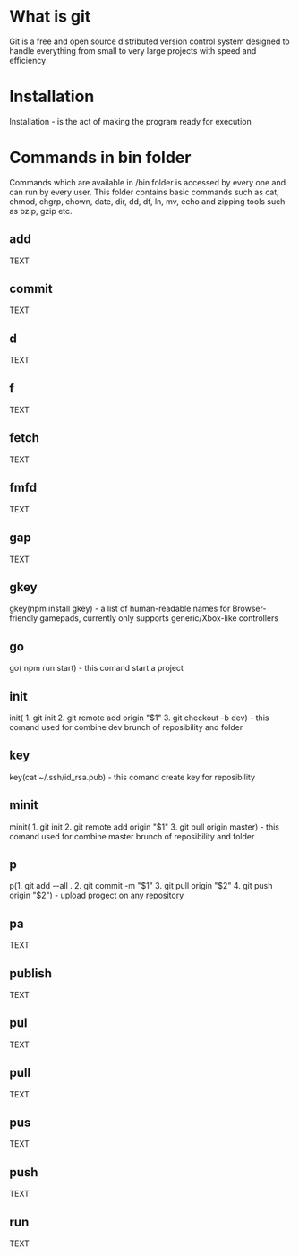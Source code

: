# What is git
Git is a free and open source distributed version control system designed to handle everything from small to very large projects with speed and efficiency
# Installation
Installation - is the act of making the program ready for execution
# Commands in bin folder
Commands which are available in /bin folder is accessed by every one and can run by every user. This folder contains basic commands such as cat, chmod, chgrp, chown, date, dir, dd, df, ln, mv, echo and zipping tools such as bzip, gzip etc.
## add
TEXT
## commit
TEXT
## d
TEXT
## f
TEXT
## fetch
TEXT
## fmfd
TEXT
## gap
TEXT
## gkey
gkey(npm install gkey) - a list of human-readable names for Browser-friendly gamepads, currently only supports generic/Xbox-like controllers
## go
go( npm run start) - this comand start a project
## init
init( 1. git init 2. git remote add origin "$1" 3. git checkout -b dev) - this comand used for combine dev brunch of reposibility and folder
## key
key(cat ~/.ssh/id_rsa.pub) - this comand create key for reposibility
## minit
minit( 1. git init 2. git remote add origin "$1" 3. git pull origin master) - this comand used for combine master brunch of reposibility and folder
## p
p(1. git add --all . 2. git commit -m "$1" 3. git pull origin "$2" 4. git push origin "$2") - upload progect on any repository
## pa
TEXT
## publish
TEXT
## pul
TEXT
## pull
TEXT
## pus
TEXT
## push
TEXT
## run
TEXT

